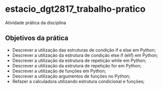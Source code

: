 # estacio_dgt2817_trabalho-pratico
Atividade prática da disciplina

## Objetivos da prática

* Descrever a utilização das estruturas de condição if e else em Python;
* Descrever a utilização da estrutura de condição else if (elif) em Python;
* Descrever a utilização da estrutura de repetição while em Python;
* Descrever a utilização da estrutura de repetição for em Python;
* Descrever a utilização de funções em Python;
* Descrever a utilização argumentos de funções no Python;
* Refazer a calculadora utilizando estrutura condicional e funções;
